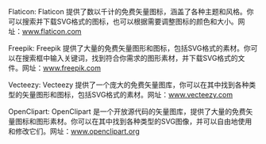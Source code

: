 Flaticon: Flaticon 提供了数以千计的免费矢量图标，涵盖了各种主题和风格。你可以搜索并下载SVG格式的图标，也可以根据需要调整图标的颜色和大小。网址：www.flaticon.com

Freepik: Freepik 提供了大量的免费矢量图形和图标，包括SVG格式的素材。你可以在搜索框中输入关键词，找到符合你需求的图形素材，并下载SVG格式的文件。网址：www.freepik.com

Vecteezy: Vecteezy 提供了一个庞大的免费矢量图库，你可以在其中找到各种类型的矢量图形和图标，包括SVG格式的素材。网址：www.vecteezy.com

OpenClipart: OpenClipart 是一个开放源代码的矢量图库，提供了大量的免费矢量图标和图形素材。你可以在其中找到各种类型的SVG图像，并可以自由地使用和修改它们。网址：www.openclipart.org